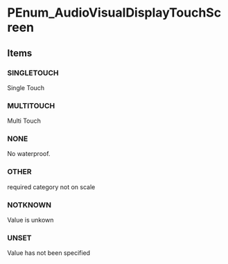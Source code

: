 # PEnum_AudioVisualDisplayTouchScreen

## Items

### SINGLETOUCH
Single Touch

### MULTITOUCH
Multi Touch

### NONE
No waterproof.

### OTHER
required category not on scale

### NOTKNOWN
Value is unkown

### UNSET
Value has not been specified
